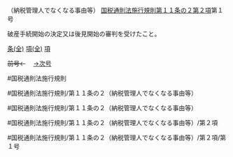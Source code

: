 （納税管理人でなくなる事由等）
[国税通則法施行規則第１１条の２第２項](国税通則法施行規則＿第１１条の２第２項)第１号

破産手続開始の決定又は後見開始の審判を受けたこと。

[条(全)](国税通則法施行規則＿第１１条の２_.md)    [項(全)](国税通則法施行規則＿第１１条の２第２項_.md)    [項](国税通則法施行規則＿第１１条の２第２項.md)

~~前号←~~　  [→次号](国税通則法施行規則＿第１１条の２第２項第２号.md)

#国税通則法施行規則

#国税通則法施行規則/第１１条の２（納税管理人でなくなる事由等）

#国税通則法施行規則/第１１条の２（納税管理人でなくなる事由等）

#国税通則法施行規則/第１１条の２（納税管理人でなくなる事由等）/第２項

#国税通則法施行規則/第１１条の２（納税管理人でなくなる事由等）/第２項/第１号

